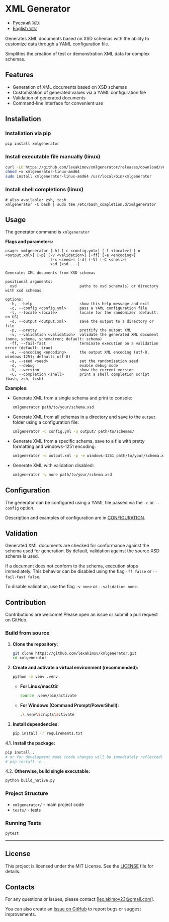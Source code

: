 # XML Generator

- [Русский 🇷🇺](README_RU.md)
- [English 🇺🇸](README.md)

Generates XML documents based on XSD schemas with the ability to customize data through a YAML configuration file.

Simplifies the creation of test or demonstration XML data for complex schemas.

## Features

- Generation of XML documents based on XSD schemas
- Customization of generated values via a YAML configuration file
- Validation of generated documents
- Command-line interface for convenient use

## Installation

### Installation via pip

```bash
pip install xmlgenerator
```

### Install executable file manually (linux)

```bash
curl -LO https://github.com/lexakimov/xmlgenerator/releases/download/v0.5.2/xmlgenerator-linux-amd64
chmod +x xmlgenerator-linux-amd64
sudo install xmlgenerator-linux-amd64 /usr/local/bin/xmlgenerator
```

### Install shell completions (linux)

```shell
# also available: zsh, tcsh
xmlgenerator -C bash | sudo tee /etc/bash_completion.d/xmlgenerator
```

## Usage

The generator command is `xmlgenerator`

**Flags and parameters:**

```
usage: xmlgenerator [-h] [-c <config.yml>] [-l <locale>] [-o <output.xml>] [-p] [-v <validation>] [-ff] [-e <encoding>]
                    [-s <seed>] [-d] [-V] [-C <shell>]
                    xsd [xsd ...]

Generates XML documents from XSD schemas

positional arguments:
  xsd                            paths to xsd schema(s) or directory with xsd schemas

options:
  -h, --help                     show this help message and exit
  -c, --config <config.yml>      pass a YAML configuration file
  -l, --locale <locale>          locale for the randomizer (default: en_US)
  -o, --output <output.xml>      save the output to a directory or file
  -p, --pretty                   prettify the output XML
  -v, --validation <validation>  validate the generated XML document (none, schema, schematron; default: schema)
  -ff, --fail-fast               terminate execution on a validation error (default: true)
  -e, --encoding <encoding>      the output XML encoding (utf-8, windows-1251; default: utf-8)
  -s, --seed <seed>              set the randomization seed
  -d, --debug                    enable debug mode
  -V, --version                  show the current version
  -C, --completion <shell>       print a shell completion script (bash, zsh, tcsh)
```

**Examples:**

- Generate XML from a single schema and print to console:
   ```bash
   xmlgenerator path/to/your/schema.xsd
   ```

- Generate XML from all schemas in a directory and save to the `output` folder using a configuration file:
   ```bash
   xmlgenerator -c config.yml -o output/ path/to/schemas/
   ```

- Generate XML from a specific schema, save to a file with pretty formatting and windows-1251 encoding:
   ```bash
   xmlgenerator -o output.xml -p -e windows-1251 path/to/your/schema.xsd
   ```

- Generate XML with validation disabled:
   ```bash
   xmlgenerator -v none path/to/your/schema.xsd
   ```

## Configuration

The generator can be configured using a YAML file passed via the `-c` or `--config` option.

Description and examples of configuration are in [CONFIGURATION](./CONFIGURATION.md).

## Validation

Generated XML documents are checked for conformance against the schema used for generation.
By default, validation against the source XSD schema is used.

If a document does not conform to the schema, execution stops immediately.
This behavior can be disabled using the flag `-ff false` or `--fail-fast false`.

To disable validation, use the flag `-v none` or `--validation none`.

## Contribution

Contributions are welcome! Please open an issue or submit a pull request on GitHub.

### Build from source

1. **Clone the repository:**
   ```bash
   git clone https://github.com/lexakimov/xmlgenerator.git
   cd xmlgenerator
   ```

2. **Create and activate a virtual environment (recommended):**
   ```bash
   python -m venv .venv
   ```
    * **For Linux/macOS:**
      ```bash
      source .venv/bin/activate
      ```
    * **For Windows (Command Prompt/PowerShell):**
      ```bash
      .\.venv\Scripts\activate
      ```

3. **Install dependencies:**
   ```bash
   pip install -r requirements.txt
   ```

4.1. **Install the package:**

   ```bash
   pip install .
   # or for development mode (code changes will be immediately reflected)
   # pip install -e .
   ```

4.2. **Otherwise, build single executable:**

   ```bash
   python build_native.py
   ```

### Project Structure

- `xmlgenerator/` - main project code
- `tests/` - tests

### Running Tests

```bash
pytest
```

---

## License

This project is licensed under the MIT License. See the [LICENSE](LICENSE) file for details.

## Contacts

For any questions or issues, please contact [lex.akimov23@gmail.com].

You can also create an [Issue on GitHub](https://github.com/lexakimov/xmlgenerator/issues) to report bugs or suggest
improvements.
